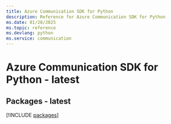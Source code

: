 ```yaml
---
title: Azure Communication SDK for Python
description: Reference for Azure Communication SDK for Python
ms.date: 01/28/2025
ms.topic: reference
ms.devlang: python
ms.service: communication
---
```

# Azure Communication SDK for Python - latest
## Packages - latest
[!INCLUDE [packages](communication-index.md)]